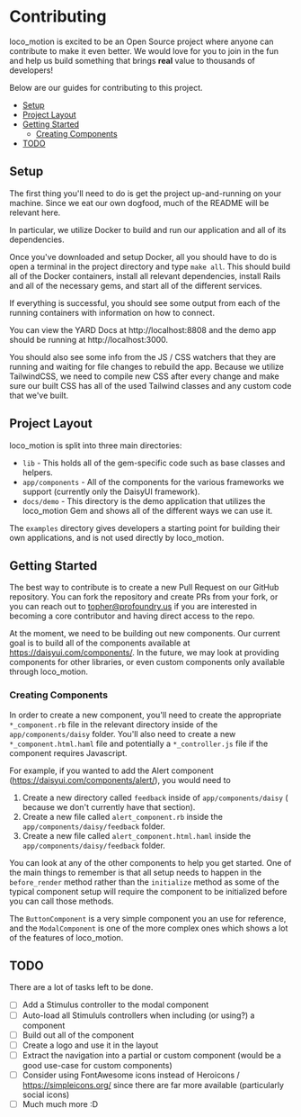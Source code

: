 <!-- omit from toc -->
# Contributing

loco_motion is excited to be an Open Source project where anyone can contribute
to make it even better. We would love for you to join in the fun and help us
build something that brings **real** value to thousands of developers!

Below are our guides for contributing to this project.

- [Setup](#setup)
- [Project Layout](#project-layout)
- [Getting Started](#getting-started)
  - [Creating Components](#creating-components)
- [TODO](#todo)

## Setup

The first thing you'll need to do is get the project up-and-running on your
machine. Since we eat our own dogfood, much of the README will be relevant here.

In particular, we utilize Docker to build and run our application and all of its
dependencies.

Once you've downloaded and setup Docker, all you should have to do is open a
terminal in the project directory and type `make all`. This should build all of
the Docker containers, install all relevant dependencies, install Rails and all
of the necessary gems, and start all of the different services.

If everything is successful, you should see some output from each of the running
containers with information on how to connect.

You can view the YARD Docs at http://localhost:8808 and the demo app should be
running at http://localhost:3000.

You should also see some info from the JS / CSS watchers that they are running
and waiting for file changes to rebuild the app. Because we utilize TailwindCSS,
we need to compile new CSS after every change and make sure our built CSS has
all of the used Tailwind classes and any custom code that we've built.

## Project Layout

loco_motion is split into three main directories:

 - `lib` - This holds all of the gem-specific code such as base classes and
   helpers.
 - `app/components` - All of the components for the various frameworks we
   support (currently only the DaisyUI framework).
 - `docs/demo` - This directory is the demo application that utilizes the
   loco_motion Gem and shows all of the different ways we can use it.

The `examples` directory gives developers a starting point for building their
own applications, and is not used directly by loco_motion.

## Getting Started

The best way to contribute is to create a new Pull Request on our GitHub
repository. You can fork the repository and create PRs from your fork, or you
can reach out to topher@profoundry.us if you are interested in becoming a core
contributor and having direct access to the repo.

At the moment, we need to be building out new components. Our current goal is to
build all of the components available at https://daisyui.com/components/. In the
future, we may look at providing components for other libraries, or even custom
components only available through loco_motion.

### Creating Components

In order to create a new component, you'll need to create the appropriate
`*_component.rb` file in the relevant directory inside of the
`app/components/daisy` folder. You'll also need to create a new
`*_component.html.haml` file and potentially a `*_controller.js` file if the
component requires Javascript.

For example, if you wanted to add the Alert component
(https://daisyui.com/components/alert/), you would need to

1. Create a new directory called `feedback` inside of `app/components/daisy` (
   because we don't currently have that section).
2. Create a new file called `alert_component.rb` inside the
   `app/components/daisy/feedback` folder.
3. Create a new file called `alert_component.html.haml` inside the
   `app/components/daisy/feedback` folder.

You can look at any of the other components to help you get started. One of the
main things to remember is that all setup needs to happen in the `before_render`
method rather than the `initialize` method as some of the typical component
setup will require the component to be initialized before you can call those
methods.

The `ButtonComponent` is a very simple component you an use for reference, and
the `ModalComponent` is one of the more complex ones which shows a lot of the
features of loco_motion.

## TODO

There are a lot of tasks left to be done.

 - [ ] Add a Stimulus controller to the modal component
 - [ ] Auto-load all Stimululs controllers when including (or using?) a
       component
 - [ ] Build out all of the component
 - [ ] Create a logo and use it in the layout
 - [ ] Extract the navigation into a partial or custom component (would be a
       good use-case for custom components)
 - [ ] Consider using FontAwesome icons instead of Heroicons /
       https://simpleicons.org/ since there are far more available
       (particularly social icons)
 - [ ] Much much more :D
